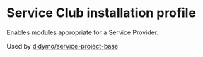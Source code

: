# Service Club installation profile

Enables modules appropriate for a Service Provider.

Used by [didymo/service-project-base](https://github.com/didymo/service-project-base)
